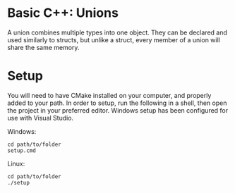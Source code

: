# Basic C++: Unions

A union combines multiple types into one object.
They can be declared and used similarly to structs, but unlike a struct, every member of a union will share the same memory.

# Setup

You will need to have CMake installed on your computer, and properly added to your path.
In order to setup, run the following in a shell, then open the project in your preferred editor.
Windows setup has been configured for use with Visual Studio.

Windows:
```
cd path/to/folder
setup.cmd
```
Linux:
```
cd path/to/folder
./setup
```